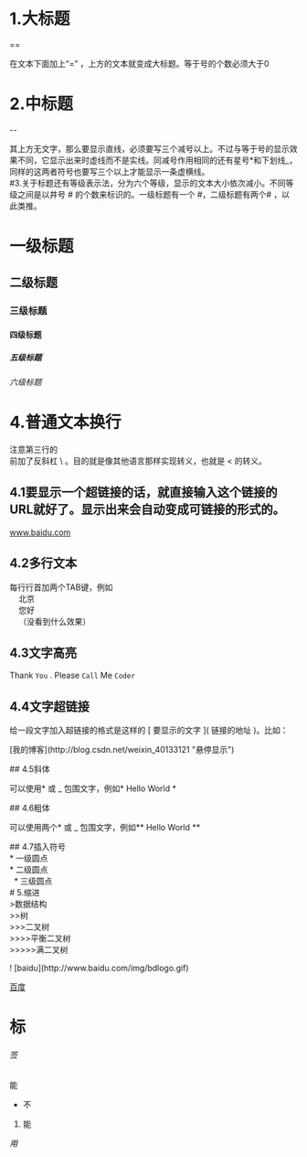 # 1.大标题
==

在文本下面加上“=” ，上方的文本就变成大标题。等于号的个数必须大于0<br>

# 2.中标题<br>
--

其上方无文字，那么要显示直线，必须要写三个减号以上。不过与等于号的显示效果不同，它显示出来时虚线而不是实线。同减号作用相同的还有星号*和下划线_，同样的这两者符号也要写三个以上才能显示一条虚横线。<br>
#3.关于标题还有等级表示法，分为六个等级，显示的文本大小依次减小。不同等级之间是以井号  #  的个数来标识的。一级标题有一个 #，二级标题有两个# ，以此类推。<br>
# 一级标题<br>
## 二级标题<br>
### 三级标题<br>
#### 四级标题<br>
##### 五级标题<br>
###### 六级标题<br>
# 4.普通文本换行<br>
注意第三行的<br>前加了反斜杠 \ 。目的就是像其他语言那样实现转义，也就是 <  的转义。<br>
## 4.1要显示一个超链接的话，就直接输入这个链接的URL就好了。显示出来会自动变成可链接的形式的。<br>
www.baidu.com<br>
## 4.2多行文本
 每行行首加两个TAB键，例如<br>
     北京<br>
     您好<br>
     （没看到什么效果）
## 4.3文字高亮<br>
 Thank `You` . Please `Call` Me `Coder`<br>
## 4.4文字超链接<br>
<p>给一段文字加入超链接的格式是这样的 [ 要显示的文字 ]( 链接的地址 )。比如：</p>
<p>[我的博客](http://blog.csdn.net/weixin_40133121 "悬停显示")</p>
## 4.5斜体<br>
<p>可以使用* 或 _ 包围文字，例如* Hello World *</p>
## 4.6粗体<br>
<p>可以使用两个* 或 _ 包围文字，例如** Hello World **</p>
## 4.7插入符号<br>
* 一级圆点<br>
 * 二级圆点<br>
  * 三级圆点<br>
# 5.缩进<br>
>数据结构<br>  
>>树<br>  
>>>二叉树<br>  
>>>>平衡二叉树<br>  
>>>>>满二叉树<br> 
<p>! [baidu](http://www.baidu.com/img/bdlogo.gif)</p>
<a href="http://www.baidu.com">百度</a>
<h1>标</h1>
<h6>签</h6> 
<p>能<p/>
<ul><li>不</li></ul>
<ol><li>能</li></ol> 
<i>用</i>


